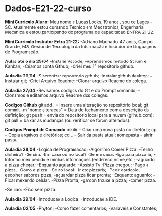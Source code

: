 # Dados-E21-22-curso
**Mini Curriculo Aluno:**
Meu nome é Lucas Locks, 19 anos , sou de Lages -SC. Atualmente estou cursando Tecnico em Mecatronica, Engenharia Mecanica e estou participando do programa de capacitacao ENTRA 21-22.

**Mini Curriculo Instrutor Entra 21-22:**
-Adriano Machado, 47 anos, Campo Grande, MS, Gestor de Tecnologia da Informação e Instrutor de Linguagens de Programação.

**Aulas até o dia 25/04**
-Instalei Vscode;
-Aprendemos metodo Scrum e Kanban;
-Criamos conta Github;
-Criei meu 1° repositorio github.

**Aula dia 26/04**
-Sincronizar repositorio github;
-Instalar github desktop;
-Instalar git;
-Criei Arquivo Readme;
-Clonar arquivo Readme do colega.

**Aula dia 27/04**
-Revisamos codigos do Git e do Prompt comando;
-Clonamos e editamos arquivo Readme dos colegas.

   **Codigos Github**
 git add . = Insere uma alteração no repositório local; 
 git commit -m "nome alteracao" = Data de fechamento com a descrição da definição;
 git push = envia do repositorio local para a nuvem (github.com); 
 git pull = baixar as mudanças (ou verificar se foram alterados). 

   **Codigos Prompt de Comando**
mkdir – Criar uma nova pasta no diretório;
cp – Copia arquivos e diretórios;
cd .. - Sair da pasta atual;
nomepasta - abrir pasta.

**Aula dia 28/04**
-Logica de Programacao;
 -Algoritmo Comer Pizza:
  -Tenho dinheiro? 
  -Se sim:
   -Em casa ou no local?
    -Se em casa:
     -ligo para pizzaria;
     -Informo meu pedido e minhas informaçoes (endereco,nome,etc);
     -aguardo a pizza chegar;
      -Enquanto aguardo:
       -Assisto Tv
     -Pizza chegou;
     -Pago a pizza,
     -Como a pizza.
    -Se no local:
     -Ir ate pizzaria;
     -Pedir cardapio;
     -escolher sabores pizza;
     -aguardar pizza ficar pronta;
      -Enquanto aguardo:
       -Ficar mexendo celular.
     -Pizza Pronta;
     -garcon trouxe a pizza;
     -comer pizza.   

  -Se nao: 
   -Fico sem pizza. 

**Aula dia 29/04**
-Introducao a Logica;
-Introducao a IDE.

**Aula dia 02/05**
-Phyton;
 -Como fazer comentarios;
 -Variaveis e Constantes;